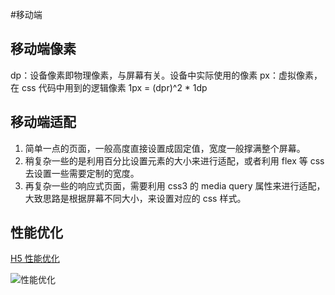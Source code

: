 #移动端

## 移动端像素

dp：设备像素即物理像素，与屏幕有关。设备中实际使用的像素
px：虚拟像素，在 css 代码中用到的逻辑像素
1px = (dpr)^2 \* 1dp

## 移动端适配

1.  简单一点的页面，一般高度直接设置成固定值，宽度一般撑满整个屏幕。
2.  稍复杂一些的是利用百分比设置元素的大小来进行适配，或者利用 flex 等 css 去设置一些需要定制的宽度。
3.  再复杂一些的响应式页面，需要利用 css3 的 media query 属性来进行适配，大致思路是根据屏幕不同大小，来设置对应的 css 样式。

## 性能优化

[H5 性能优化](https://segmentfault.com/a/1190000002511921)

![性能优化](http://image.uisdc.com/wp-content/uploads/2015/01/20150108170945527.png)
